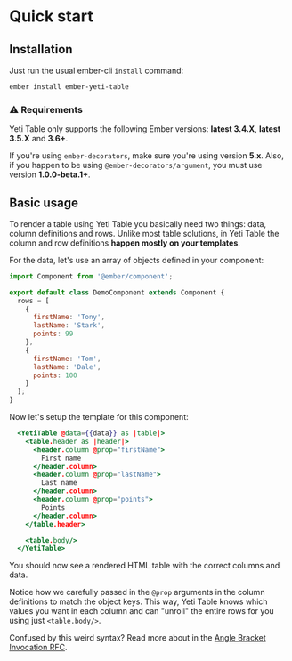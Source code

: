 # Quick start

## Installation

Just run the usual ember-cli `install` command:

```sh
ember install ember-yeti-table
```

### ⚠️ Requirements

Yeti Table only supports the following Ember versions: **latest 3.4.X**, **latest 3.5.X** and **3.6+**.

If you're using `ember-decorators`, make sure you're using version **5.x**.
Also, if you happen to be using `@ember-decorators/argument`, you must use version **1.0.0-beta.1+**.

## Basic usage

To render a table using Yeti Table you basically need two things: data, column definitions and rows.
Unlike most table solutions, in Yeti Table the column and row definitions **happen mostly on your templates**.

For the data, let's use an array of objects defined in your component:

```js
import Component from '@ember/component';

export default class DemoComponent extends Component {
  rows = [
    {
      firstName: 'Tony',
      lastName: 'Stark',
      points: 99
    },
    {
      firstName: 'Tom',
      lastName: 'Dale',
      points: 100
    }
  ];
}
```

Now let's setup the template for this component:

```hbs
  <YetiTable @data={{data}} as |table|>
    <table.header as |header|>
      <header.column @prop="firstName">
        First name
      </header.column>
      <header.column @prop="lastName">
        Last name
      </header.column>
      <header.column @prop="points">
        Points
      </header.column>
    </table.header>

    <table.body/>
  </YetiTable>
```

You should now see a rendered HTML table with the correct columns and data.

Notice how we carefully passed in the `@prop` arguments in the column definitions to match the object keys.
This way, Yeti Table knows which values you want in each column and can "unroll" the entire rows for you using just `<table.body/>`.

<aside>
  Confused by this weird syntax? Read more about in the 
  <a href="https://github.com/emberjs/rfcs/blob/master/text/0311-angle-bracket-invocation.md">Angle Bracket Invocation RFC</a>.
</aside>
